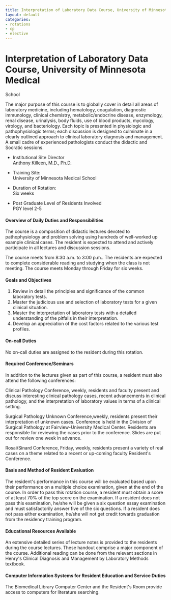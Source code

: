 ```yaml
---
title: Interpretation of Laboratory Data Course, University of Minnesota Medical School 
layout: default
categories: 
- rotations
- cp
- elective
---
```

#  Interpretation of Laboratory Data Course, University of Minnesota Medical
School

The major purpose of this course is to globally cover in detail all areas of
laboratory medicine, including hematology, coagulation, diagnostic immunology,
clinical chemistry, metabolic/endocrine disease, enzymology, renal disease,
urinalysis, body fluids, use of blood products, mycology, virology, and
bacteriology. Each topic is presented in physiologic and pathophysiologic
terms; each discussion is designed to culminate in a clearly outlined approach
to clinical laboratory diagnosis and management. A small cadre of experienced
pathologists conduct the didactic and Socratic sessions.

  * Institutional Site Director  
[Anthony Killeen, M.D.,
Ph.D.](http://pathology.umn.edu/about/faculty/killeen/)

  * Training Site:  
University of Minnesota Medical School

  * Duration of Rotation:  
Six weeks

  * Post Graduate Level of Residents Involved  
PGY level 2-5

#### Overview of Daily Duties and Responsibilities

The course is a composition of didactic lectures devoted to pathophysiology
and problem solving using hundreds of well-worked up example clinical cases.
The resident is expected to attend and actively participate in all lectures
and discussion sessions.

The course meets from 8:30 a.m. to 3:00 p.m.. The residents are expected to
complete considerable reading and studying when the class is not meeting. The
course meets Monday through Friday for six weeks.

#### Goals and Objectives

  1. Review in detail the principles and significance of the common laboratory tests.
  2. Master the judicious use and selection of laboratory tests for a given clinical situation.
  3. Master the interpretation of laboratory tests with a detailed understanding of the pitfalls in their interpretation.
  4. Develop an appreciation of the cost factors related to the various test profiles.

#### On-call Duties

No on-call duties are assigned to the resident during this rotation.

#### Required Conference/Seminars

In addition to the lectures given as part of this course, a resident must also
attend the following conferences:

Clinical Pathology Conference, weekly, residents and faculty present and
discuss interesting clinical pathology cases, recent advancements in clinical
pathology, and the interpretation of laboratory values in terms of a clinical
setting.

Surgical Pathology Unknown Conference,weekly, residents present their
interpretation of unknown cases. Conference is held in the Division of
Surgical Pathology at Fairview-University Medical Center. Residents are
responsible for reviewing the cases prior to the conference. Slides are put
out for review one week in advance.

Rosai/Sinard Conference, Friday, weekly, residents present a variety of real
cases on a theme related to a recent or up-coming faculty Resident's
Conference.

#### Basis and Method of Resident Evaluation

The resident's performance in this course will be evaluated based upon their
performance on a multiple choice examination, given at the end of the course.
In order to pass this rotation course, a resident must obtain a score of at
least 70% of the top score on the examination. If a resident does not pass
this examination, he/she will be given a six question essay examination and
must satisfactorily answer five of the six questions. If a resident does not
pass either examination, he/she will not get credit towards graduation from
the residency training program.

#### Educational Resources Available

An extensive detailed series of lecture notes is provided to the residents
during the course lectures. These handout comprise a major component of the
course. Additional reading can be done from the relevant sections in Henry's
Clinical Diagnosis and Management by Laboratory Methods textbook.

#### Computer Information Systems for Resident Education and Service Duties

The Biomedical Library Computer Center and the Resident's Room provide access
to computers for literature searching.


